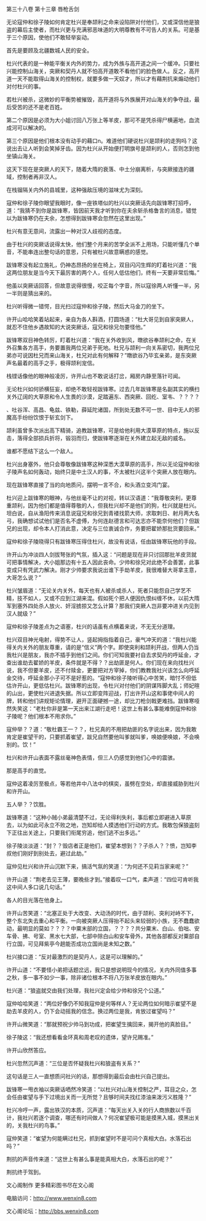 第三十八卷 第十三章 唇枪舌剑

无论寇仲和徐子陵如何肯定杜兴是奉颉利之命来设陷阱对付他们，又或深信他是狼盗的幕后主使者，而杜兴更与充满邪恶味道的大明尊教有不可告人的关系。可是基于三个原因，使他们不敢轻举妄动。

首先是要顾及北疆数城人民的安全。

杜兴代表的是一种能平衡关内外的势力，成为外族与高开道之间一个缓冲。只要社兴能控制山海关，突厥和契丹人就不怕高开道敢不看他们的脸色做人。反之，高开道一天不能取得山海关的控制权，就要多做一天奴才，所以才有藉荆抗来煽动他们对付杜兴的事。

若杜兴被杀，这微妙的平衡势被摧毁，高开道将与外族展开对山海关的争夺战，最后受苦的还不是老百姓。

第二个原因是必须为大小姐讨回八万张上等羊皮，那可不是凭杀得尸横遍地，血流成河可以解决的。

第三个原因是他们根本没有动手的藉口n。难道他们硬说杜兴是颉利的走狗吗？这说出去让人听到会笑掉牙齿。因为杜兴从开始便打明旗号是颉利的人，否则怎到他坐镇山海关。

这天下现在是突厥人的天下，随着大隋的衰落、中土分崩离析，与突厥接连的疆域，控制者再非汉人。

在栈镏隔关内外的县城里，这种强敌压境的滋味尤为深刻。

寇仲和徐子陵你眼望我眼时，像一座铁塔似的杜兴以突厥话先向跋锋寒打招呼，道：“我猜不到你是跋锋寒，皆因前天我才听到你在夫余斩杀格鲁言的消息，错觉以为跋锋寒仍在夫余，怎想得到跋锋寒会忽然在这里出现。”

杜兴有意无意间，流露出一种对汉人歧视的态度。

由于杜兴的突厥话说得太快，他们整个月来的苦学全派不上用场，只能听懂几个单音，不能串连出整句话的意思，只有被杜兴故意瞒惑的感觉。

跋锋寒没有起立施礼，仍神态昂扬的坐在椅上，双目闪闪生辉的盯着社兴道：“我这两位朋友是当今天下最厉害的两个人，任何人低估他们，终有一天要非常后悔。”

他虽以突厥话回答，但故意说得很慢，咬正每个字音，所以寇徐两人听懂一半，另一半则是猜出来的。

杜兴听得微一错愕，目光扫过寇仲和徐子陵，然后大马金刀的坐下。

许开山哈哈笑着站起来，亲自为各人斟酒，打圆场道：“杜大哥见到自家突厥人，就忍不住他乡遇故知的大说突厥话，寇兄和徐兄勿要怪他。”

跋锋寒双目神色转厉，盯着杜兴道：“我在关外收到风，暾欲谷奉颉利之命，在关外召集各方高手，务要置我两位兄弟于死地。杜兄与颉利一向关系密切，我两位兄弟亦可说因杜兄而来山海关，杜兄对此有何解释？”暾欲谷乃毕玄亲弟，是东突厥声名最着的高手之手，极得颉利宠信。

栈铿话像他的眼神般凌厉，许开山也不敢说话打岔，厢房内静至落针可闻。

无论杜兴如何骄横狂妄，却绝不敢轻视跋锋寒。过去几年跋锋寒是名副其实的横扫关外辽阔的大草原和令人生畏的沙漠，足踏遍东、西突厥、回纥、室韦、？？？？

、吐谷浑、高昌、龟兹、铁勒，薛延陀诸国，所到处无数不可一世、目中无人的邪魔高手纷纷饮恨于斩玄剑下。

颉利虽曾多次派出高下精骑，追教跋锋寒，可是给他利用大漠草原的特点，施以反击，落得全部损兵折将，锻羽而归，使跋锋寒逐渐在关外建立起无敌的威名。

谁都不愿结下这么一个敌人。

杜兴出身塞外，他只会尊敬像跋锋寒这种深悉大漠草原的高手，所以无论寇仲和徐子陵声名如何轰动，始终只是中土汉人的事，不太被杜兴这半个突厥人放在眼内。

现在跋锋寒直接了当的向地质问，摆明一言不合，和头酒立变鸿门宴。

杜兴迎上跋锋寒的眼神，与他丝毫不让的对视，转以汉语道：“我尊敬突利，更尊重颉利，因为他们都是值得尊敬的人，但我杜兴却不是他们的狗，杜兴就是杜兴。坦白说，自从渔阳传来消息说寇兄和徐兄到青褛找箭大师，求取刺日、射月两大名弓，我确想试试他们是否名不虚傅，为何连赵德言和可达志亦不能奈何他们？但跋兄的出现，却令本人打消此意，决定与三位衷诚合作，务要把翟娇那批货要回来。”

寇仲和徐子陵晓得只有跋锋寒压得住杜兴，故没有说话，任由跋锋寒玩他的手段。

许开山为冲淡四人剑拔弩张的气氛，插入这：“问题是现在非只讨回那批羊皮货就可把事情解决，大小姐那边有十五人因此丧命。少帅和徐兄对此绝不会善罢，此事变成只有凭武力解决。刚才少帅要求我说出谁下手劫羊皮，我很难替大哥拿主意，大哥怎么说？”

杜兴皱眉道：“无论关内关外，每天也有人被杀或杀人，死者只能怨自己学艺不精，技不如人，又或不应到江湖来混。假如死个把人便因仇恨纠缠不休，以前大隋军到塞外四处杀人放火、奸淫掳掠又怎么计算？那我们突厥人岂非要冲进关内见到汉人就级？”

寇仲和徐子陵差点为之语塞，杜兴的话虽有点横着来说，不无无分道理。

杜兴双目神光电射，得势不让人，竖起拇指指着自己，豪气冲天的道：“我杜兴能得关内关外的朋友尊重，请的是“信义”两个字。即使突利和颉利开战，但两人仍当我杜兴是朋友，我亦不插手到他们之间。你们可知我要衬自去求契丹的呼延金，才查出谁劫去翟娇的羊皮，条件就是不得？？出劫匪是何人。你们现在来向找杜兴说，我不但要羊皮，还不付赎金，更要把对方宰掉，你们教教我社兴该怎么向呼延金交待，呼延金那小子可不是好惹的。“寇仲和徐子陵听得心中苦笑，暗忖不但低估许开山，更低估杜兴。跋锋寒的出现，令杜兴对付他们的阴谋阵脚大乱；师妃暄的山出，更使杜兴进退失据。所以立即变阵迎战，打出许开山这和事佬中间人的牌，转和他们讲规矩论情理，避开正面硬撼一途，却比刀枪剑戟更难挡。跋锋寒哑然失笑这：“老杜你非是第一天出来江湖行走吧！这世上有甚么事能难倒寇仲和徐子陵呢？他们根本不用求你。”

寇仲举？？道：“敬杜霸王一？？，杜兄真的不用把劫匪的名字说出来，因为我敢肯定是崔望干的，只要抓着崔望，跋兄自然要他叫爹就叫爹，唤娘便唤娘，不会唤别的。饮！”

杜兴和许开山表面不露丝毫神色表情，但三人仍感觉到他们心中的震骇。

那是高手的直觉。

寇仲这着凌厉至极点，等若他井中八法中的棋奕，虽劈在空处，却直接威胁到杜兴和许开山。

五人举？？饮胜。

跋锋寒道：“这种小贼小弟最清楚不过，无论得利失利，事后都立即避进入草原去，以为如此可永立不败之地，岂知却给人摸透他们行动的方式。我敢包保狼盗刻下正往出关途上，只要我们衔尾穷追，他们逃不出多远。”

徐子陵淡淡道：“封？？毁店者正是他们，崔望本想到？？子杀人？？愤，岂知李叔他们刚好到别处去，避过此劫。”

寇仲见杜兴和许开山沉默下来，搞活气氛的笑道：“为何还不见莉当家来呢？”

许开山道：“荆老去见王薄，要晚些才到。”接着叹一口气，柔声道：“四位可肯听我这中间人多口说几句话。”

各人的目光落在他身上。

许开山苦笑道：“北塞正处于大改变、大动汤的时代，由于颉利、突利对峙不下，整个东北失去重心和平衡。一向被突厥人压得抬不起头来较弱的小族，无不蠢蠢欲动，最明显的莫如？？？？中粟末部的立国，？？？？共分粟末、白山、伯咄、安车骨、拂、号室、黑水七大部，七部中除白山和安车骨外，其他各部都反对粟部自行立国，可见拜紫亭今趟能否成功立国尚是未知之数。”

杜兴接口道：“反对最激烈的是契丹人，这是可以理解的。”

许开山道：“不要怪小弟把话题岔远，我只是想说明现今的情况，关内外同值多事之秋，多一事不如少一事，除非诸位根本不将八万张羊皮放在眼内。”

杜兴道：“狼盗就交由我们处理，我社兴定会给少帅和徐兄个公道。”

寇仲哈哈笑道：“两位好像仍不知我寇仲是何等样人？无论两位如何暗示崔望不是劫去羊皮的人，仍下会动摇我的信念。换过两位是我，肯放过崔望吗？”

许开山微笑道：“那就预祝少帅马到功成，把崔望生擒回来，揭开他的真脸目。”

徐子陵这：“我还想看看金环真和周老叹的遗体，望许兄赐准。”

许开山欣然答应。

杜兴忽然沉声道：“三位是否怀疑我杜兴和狼盗有关系？”

这句话是三人一直想质问社兴的话，那想得到最后会由杜兴自己提出。

跋锋寒一甩衣袖以突厥话哂然冷笑道：“以杜兴对山海关控制之严，耳目之众，怎会任由崔望与手下过境出关而一无所觉？且够时间夫找红漆油来泼污义胜隆？”

杜兴冷哼一声，露出铁汉的本质，沉声道：“每天出关入关的行人商旅数以千百计，我社兴若逐个调查，哪还有时间做人？何况崔望极可能是摸黑入城，摸黑出关的，关我杜兴的鸟事。”

寇仲笑道：“崔望为何能瞒过杜兄，抓到崔望时不是可问个真相大白。水落石出吗？”

荆抗的声音传来道：“这世上有甚么事是能真相大白，水落石出的呢？”

荆抗终于驾到。

文心阁制作 更多精彩图书尽在文心阁

电脑访问：http://www.wenxin8.com

文心阁论坛：http://bbs.wenxin8.com